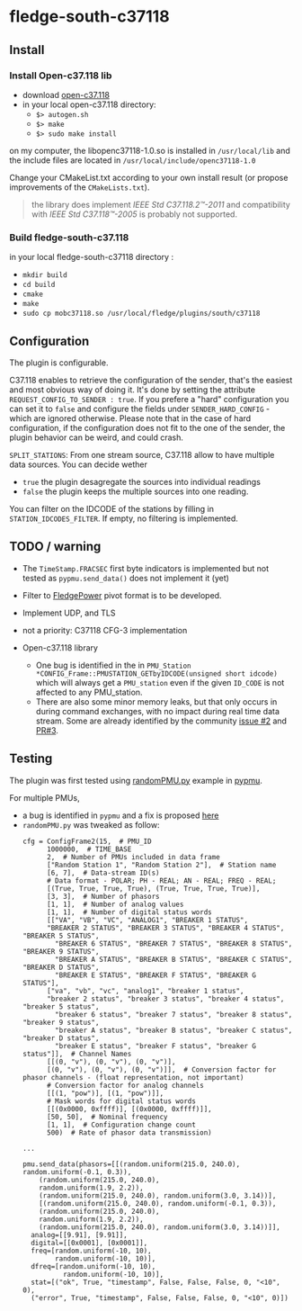# fledge-south-c37118
## Install
### Install Open-c37.118 lib
* download [open-c37.118](https://github.com/marsolla/Open-C37.118)
* in your local open-c37.118 directory:
  * `$> autogen.sh`
  * `$> make`
  * `$> sudo make install`

on my computer, the libopenc37118-1.0.so is installed in `/usr/local/lib` and the include files are located in `/usr/local/include/openc37118-1.0`

Change your CMakeList.txt according to your own install result (or propose improvements of the `CMakeLists.txt`).

> the library does implement *IEEE Std C37.118.2™-2011* and compatibility with *IEEE Std C37.118™-2005* is probably not supported.

### Build fledge-south-c37.118
in your local fledge-south-c37118 directory :
* `mkdir build`
* `cd build`
* `cmake`
* `make`
* `sudo cp mobc37118.so /usr/local/fledge/plugins/south/c37118`

## Configuration
The plugin is configurable.

C37.118 enables to retrieve the configuration of the sender, that's the easiest and most obvious way of doing it. It's done by setting the attribute `REQUEST_CONFIG_TO_SENDER : true`. If you prefere a "hard" configuration you can set it to `false` and configure the fields under `SENDER_HARD_CONFIG` - which are ignored otherwise. Please note that in the case of hard configuration, if the configuration does not fit to the one of the sender, the plugin behavior can be weird, and could crash.

`SPLIT_STATIONS`: From one stream source, C37.118 allow to have multiple data sources. You can decide wether 

* `true` the plugin desagregate the sources into individual readings
* `false` the plugin keeps the multiple sources into one reading.

You can filter on the IDCODE of the stations by filling in `STATION_IDCODES_FILTER`. If empty, no filtering is implemented.

## TODO / warning
* The `TimeStamp.FRACSEC` first byte indicators is implemented but not tested as `pypmu.send_data()` does not implement it (yet)
* Filter to [FledgePower](https://github.com/fledge-power) pivot format is to be developed.
* Implement UDP, and TLS
* not a priority: C37118 CFG-3 implementation
* Open-c37.118 library

  * One bug is identified in the in `PMU_Station *CONFIG_Frame::PMUSTATION_GETbyIDCODE(unsigned short idcode)` which will always get a `PMU_station` even if the given `ID_CODE` is not affected to any PMU_station. 
  * There are also some minor memory leaks, but that only occurs in during command exchanges, with no impact during real time data stream. Some are already identified by the community [issue #2](https://github.com/marsolla/Open-C37.118/issues/2) and [PR#3](https://github.com/marsolla/Open-C37.118/pull/3).


## Testing

The plugin was first tested using [randomPMU.py](https://github.com/iicsys/pypmu/blob/master/examples/randomPMU.py) example in [pypmu](https://github.com/iicsys/pypmu).

For multiple PMUs,

* a bug is identified in `pypmu` and a fix is proposed [here](https://github.com/BenoitJeanson/pypmu/tree/multiPmu_BugFix)
* `randomPMU.py` was tweaked as follow:
  ```
  cfg = ConfigFrame2(15,  # PMU_ID
        1000000,  # TIME_BASE
        2,  # Number of PMUs included in data frame
        ["Random Station 1", "Random Station 2"],  # Station name
        [6, 7],  # Data-stream ID(s)
        # Data format - POLAR; PH - REAL; AN - REAL; FREQ - REAL;
        [(True, True, True, True), (True, True, True, True)],
        [3, 3],  # Number of phasors
        [1, 1],  # Number of analog values
        [1, 1],  # Number of digital status words
        [["VA", "VB", "VC", "ANALOG1", "BREAKER 1 STATUS",
        "BREAKER 2 STATUS", "BREAKER 3 STATUS", "BREAKER 4 STATUS", "BREAKER 5 STATUS",
          "BREAKER 6 STATUS", "BREAKER 7 STATUS", "BREAKER 8 STATUS", "BREAKER 9 STATUS",
          "BREAKER A STATUS", "BREAKER B STATUS", "BREAKER C STATUS", "BREAKER D STATUS",
          "BREAKER E STATUS", "BREAKER F STATUS", "BREAKER G STATUS"],
        ["va", "vb", "vc", "analog1", "breaker 1 status",
        "breaker 2 status", "breaker 3 status", "breaker 4 status", "breaker 5 status",
          "breaker 6 status", "breaker 7 status", "breaker 8 status", "breaker 9 status",
          "breaker A status", "breaker B status", "breaker C status", "breaker D status",
          "breaker E status", "breaker F status", "breaker G status"]],  # Channel Names
        [[(0, "v"), (0, "v"), (0, "v")],
        [(0, "v"), (0, "v"), (0, "v")]],  # Conversion factor for phasor channels - (float representation, not important)
        # Conversion factor for analog channels
        [[(1, "pow")], [(1, "pow")]],
        # Mask words for digital status words
        [[(0x0000, 0xffff)], [(0x0000, 0xffff)]],
        [50, 50],  # Nominal frequency
        [1, 1],  # Configuration change count
        500)  # Rate of phasor data transmission)
  
  ...
  
  pmu.send_data(phasors=[[(random.uniform(215.0, 240.0), random.uniform(-0.1, 0.3)),
      (random.uniform(215.0, 240.0),
      random.uniform(1.9, 2.2)),
      (random.uniform(215.0, 240.0), random.uniform(3.0, 3.14))],
      [(random.uniform(215.0, 240.0), random.uniform(-0.1, 0.3)),
      (random.uniform(215.0, 240.0),
      random.uniform(1.9, 2.2)),
      (random.uniform(215.0, 240.0), random.uniform(3.0, 3.14))]],
    analog=[[9.91], [9.91]],
    digital=[[0x0001], [0x0001]],
    freq=[random.uniform(-10, 10),
          random.uniform(-10, 10)],
    dfreq=[random.uniform(-10, 10),
            random.uniform(-10, 10)],
    stat=[("ok", True, "timestamp", False, False, False, 0, "<10", 0),
    ("error", True, "timestamp", False, False, False, 0, "<10", 0)])
